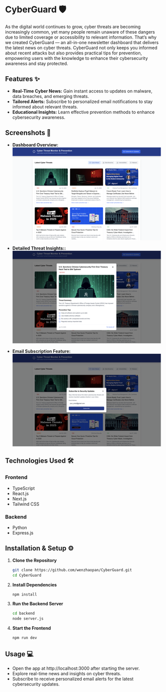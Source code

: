 # CyberGuard 🛡️

As the digital world continues to grow, cyber threats are becoming increasingly common, yet many people remain unaware of these dangers due to limited coverage or accessibility to relevant information. That’s why we created CyberGuard — an all-in-one newsletter dashboard that delivers the latest news on cyber threats. CyberGuard not only keeps you informed about recent attacks but also provides practical tips for prevention, empowering users with the knowledge to enhance their cybersecurity awareness and stay protected.

## Features ✨  
- **Real-Time Cyber News:** Gain instant access to updates on malware, data breaches, and emerging threats.
- **Tailored Alerts:** Subscribe to personalized email notifications to stay informed about relevant threats.
- **Educational Insights:** Learn effective prevention methods to enhance cybersecurity awareness.

## Screenshots 📸  
- **Dashboard Overview:**
![](./images/screenshot1.png)

- **Detailed Threat Insights::**
![](./images/screenshot2.png)

- **Email Subscription Feature:**
![](./images/screenshot3.png)

## Technologies Used 🛠️  

### **Frontend**  
- TypeScript  
- React.js  
- Next.js  
- Tailwind CSS  

### **Backend**  
- Python  
- Express.js  

## Installation & Setup ⚙️  

1. **Clone the Repository**  
   ```bash  
   git clone https://github.com/wenzhaopan/CyberGuard.git  
   cd CyberGuard

2. **Install Dependencies**
   ```bash
   npm install

3. **Run the Backend Server**
   ```bash
   cd backend
   node server.js

4. **Start the Frontend**
   ```bash
   npm run dev

## Usage 💻

- Open the app at http://localhost:3000 after starting the server.
- Explore real-time news and insights on cyber threats.
- Subscribe to receive personalized email alerts for the latest cybersecurity updates.
  
